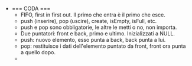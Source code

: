 * === CODA ===
     * FIFO, first in first out. Il primo che entra è il primo che esce.
     * push (inserire), pop (uscire), create, isEmpty, isFull, etc.
     * push e pop sono obbligatorie, le altre le metti o no, non importa.
     * Due puntatori: front e back, primo e ultimo. Inizializzati a NULL.
     * push: nuovo elemento, esso punta a back, back punta a lui.
     * pop: restituisce i dati dell'elemento puntato da front, front ora punta a quello dopo.
     *